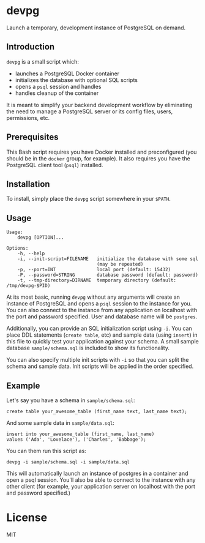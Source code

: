# devpg

Launch a temporary, development instance of PostgreSQL on demand. 

## Introduction

`devpg` is a small script which:
* launches a PostgreSQL Docker container
* initializes the database with optional SQL scripts
* opens a `psql` session and handles 
* handles cleanup of the container 

It is meant to simplify your backend development workflow by eliminating the need to manage a PostgreSQL server or its config files, users, permissions, etc.

## Prerequisites

This Bash script requires you have Docker installed and preconfigured (you should be in the `docker` group, for example). 
It also requires you have the PostgreSQL client tool (`psql`) installed. 

## Installation

To install, simply place the `devpg` script somewhere in your `$PATH`.

## Usage

    Usage:
        devpg [OPTION]...

    Options:
        -h, --help
        -i, --init-script=FILENAME   initialize the database with some sql
                                     (may be repeated)
        -p, --port=INT               local port (default: 15432)
        -P, --password=STRING        database password (default: password)
        -t, --tmp-directory=DIRNAME  temporary directory (default: /tmp/devpg-$PID)

At its most basic, running `devpg` without any arguments will create an instance of PostgreSQL and opens a `psql` session to the instance for you.
You can also connect to the instance from any application on localhost with the port and password specified. 
User and database name will be `postgres`. 

Additionally, you can provide an SQL initialization script using `-i`. 
You can place DDL statements (`create table`, etc) and sample data (using `insert`) in this file to quickly test your application against your schema. 
A small sample database `sample/schema.sql` is included to show its functionality.

You can also specify multiple init scripts with `-i` so that you can split the schema and sample data. Init scripts will be applied in the order specified.

## Example

Let's say you have a schema in `sample/schema.sql`:

    create table your_awesome_table (first_name text, last_name text);

And some sample data in `sample/data.sql`:

    insert into your_awesome_table (first_name, last_name) 
    values ('Ada', 'Lovelace'), ('Charles', 'Babbage');

You can them run this script as:

    devpg -i sample/schema.sql -i sample/data.sql 

This will automatically launch an instance of postgres in a container and open a psql session. You'll also be able to connect to the instance with any other client (for example, your application server on localhost with the port and password specified.)

# License

MIT
